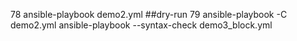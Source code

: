    78  ansible-playbook demo2.yml
   ##dry-run
   79  ansible-playbook -C demo2.yml
ansible-playbook --syntax-check demo3_block.yml